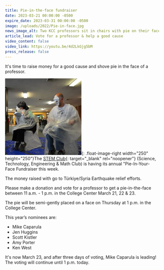 ```yaml
---
title: Pie-in-the-face fundraiser
date: 2023-03-21 00:00:00 -0500
expire_date: 2023-03-31 00:00:00 -0500
image: /uploads/2022/Pie-in-face.jpg
news_image_alt: Two KCC professors sit in chairs with pie on their faces.
article_lead: Vote for a professor & help a good cause
video_content: false
video_link: https://youtu.be/4d2LkGjg5bM
press_release: false
---
```

It's time to raise money for a good cause and shove pie in the face of a professor.

![](/uploads/2022/pie-in-face250x250.jpg){: .float-image-right width="250" height="250"}The [STEM Club](https://www.kcc.edu/student-resources/clubs/#stem-club){: target="_blank" rel="noopener"} (Science, Technology, Engineering & Math Club) is having its annual "Pie-In-Your-Face Fundraiser this week.&nbsp;

The money raised with go to Türkiye/Syria Earthquake relief efforts.

Please make a donation and vote for a professor to get a pie-in-the-face between 11 a.m. - 1 p.m. in the College Center March 21, 22 & 23.&nbsp;

The pie will be semi-gently placed on a face on Thursday at 1 p.m. in the College Center.&nbsp;

This year’s nominees are:

* Mike Caparula
* Jen Huggins
* Scott Kistler
* Amy Porter
* Ken West

It's now March 23, and after three days of voting, Mike Caparula is leading! The voting will continue until 1 p.m. today.